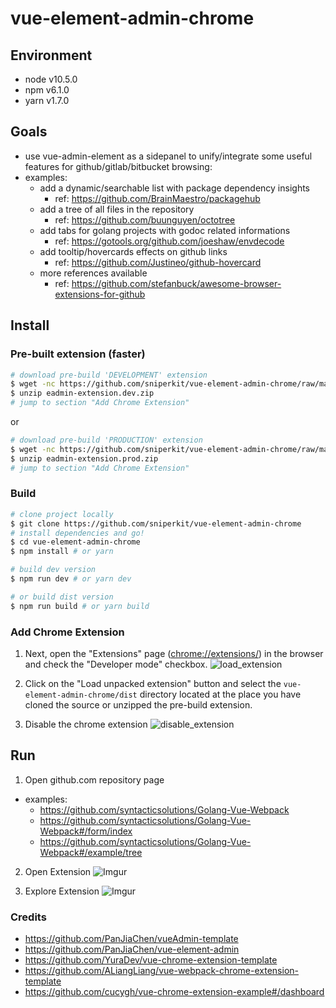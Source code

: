 # vue-element-admin-chrome

## Environment
- node v10.5.0
- npm v6.1.0
- yarn v1.7.0

## Goals
- use vue-admin-element as a sidepanel to unify/integrate some useful features for github/gitlab/bitbucket browsing:
- examples:
    - add a dynamic/searchable list with package dependency insights
        - ref: https://github.com/BrainMaestro/packagehub
    - add a tree of all files in the repository
        - ref: https://github.com/buunguyen/octotree 
    - add tabs for golang projects with godoc related informations
        - ref: https://gotools.org/github.com/joeshaw/envdecode
    - add tooltip/hovercards effects on github links
        - ref: https://github.com/Justineo/github-hovercard
    - more references available
        - ref: https://github.com/stefanbuck/awesome-browser-extensions-for-github

## Install

### Pre-built extension (faster)
```bash
# download pre-build 'DEVELOPMENT' extension
$ wget -nc https://github.com/sniperkit/vue-element-admin-chrome/raw/master/eadmin-extension.dev.zip # dev (recommended)
$ unzip eadmin-extension.dev.zip
# jump to section "Add Chrome Extension"
```

or

```bash
# download pre-build 'PRODUCTION' extension
$ wget -nc https://github.com/sniperkit/vue-element-admin-chrome/raw/master/eadmin-extension.prod.zip
$ unzip eadmin-extension.prod.zip
# jump to section "Add Chrome Extension"
```

### Build
```bash
# clone project locally
$ git clone https://github.com/sniperkit/vue-element-admin-chrome
# install dependencies and go!
$ cd vue-element-admin-chrome
$ npm install # or yarn

# build dev version
$ npm run dev # or yarn dev

# or build dist version
$ npm run build # or yarn build
```

### Add Chrome Extension
1. Next, open the "Extensions" page ([chrome://extensions/](chrome://extensions/)) in the browser and check the "Developer mode" checkbox.
![load_extension](https://developer.chrome.com/static/images/get_started/load_extension.png)

2. Click on the "Load unpacked extension" button and select the `vue-element-admin-chrome/dist` directory located at the place you have cloned the source or unzipped the pre-build extension.

3. Disable the chrome extension
![disable_extension](https://i0.wp.com/mashtips.com/wp-content/uploads/2018/07/Chrome-Extensions-Disable.png?resize=600%2C313&ssl=1)

## Run
1. Open github.com repository page
- examples: 
  - https://github.com/syntacticsolutions/Golang-Vue-Webpack
  - https://github.com/syntacticsolutions/Golang-Vue-Webpack#/form/index
  - https://github.com/syntacticsolutions/Golang-Vue-Webpack#/example/tree
2. Open Extension
![Imgur](https://i.imgur.com/IynzqjF.png)

3. Explore Extension
![Imgur](https://i.imgur.com/JR98wXP.png)

### Credits
- https://github.com/PanJiaChen/vueAdmin-template
- https://github.com/PanJiaChen/vue-element-admin
- https://github.com/YuraDev/vue-chrome-extension-template
- https://github.com/ALiangLiang/vue-webpack-chrome-extension-template
- https://github.com/cucygh/vue-chrome-extension-example#/dashboard
